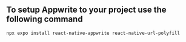 ## To setup Appwrite to your project use the following command

```
npx expo install react-native-appwrite react-native-url-polyfill

```
